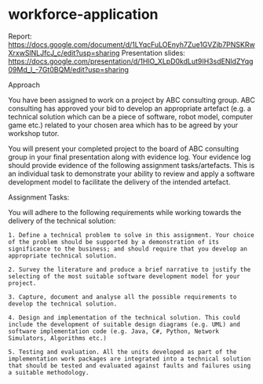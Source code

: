 # workforce-application

Report: https://docs.google.com/document/d/1LYqcFuLOEnyh7Zue1GVZjb7PNSKRwXrxwSlNLJfcJ_c/edit?usp=sharing
Presentation slides: https://docs.google.com/presentation/d/1HlO_XLpD0kdLut9IH3sdENldZYqg09Md_l_-7Gt0BQM/edit?usp=sharing

Approach

You have been assigned to work on a project by ABC consulting group. ABC consulting has approved your bid to develop an appropriate artefact (e.g. a technical solution which can be a piece of software, robot model, computer game etc.) related to your chosen area which has to be agreed by your workshop tutor. 

You will present your completed project to the board of ABC consulting group in your final presentation along with evidence log. Your evidence log should provide evidence of the following assignment tasks/artefacts. This is an individual task to demonstrate your ability to review and apply a software development model to facilitate the delivery of the intended artefact.

Assignment Tasks:

You will adhere to the following requirements while working towards the delivery of the technical solution:

    1. Define a technical problem to solve in this assignment. Your choice of the problem should be supported by a demonstration of its significance to the business; and should require that you develop an appropriate technical solution.

    2. Survey the literature and produce a brief narrative to justify the selecting of the most suitable software development model for your project.

    3. Capture, document and analyse all the possible requirements to develop the technical solution.

    4. Design and implementation of the technical solution. This could include the development of suitable design diagrams (e.g. UML) and software implementation code (e.g. Java, C#, Python, Network Simulators, Algorithms etc.)

    5. Testing and evaluation. All the units developed as part of the implementation work packages are integrated into a technical solution that should be tested and evaluated against faults and failures using a suitable methodology.
